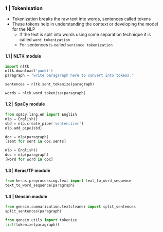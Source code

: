 
### 1 | Tokenisation

- Tokenization breaks the raw text into words, sentences called tokens
- These tokens help in understanding the context or developing the model for the NLP
  - If the text is split into words using some separation technique it is called `word tokenization`
  - For sentences is called `sentence tokenization`

#### 1.1 | NLTK module

```python
import nltk
nltk.download('punkt')
paragraph = "write paragaraph here to convert into tokens."

sentences = nltk.sent_tokenize(paragraph)

words = nltk.word_tokenize(paragraph)
```

#### 1.2 | SpaCy module

```python
from spacy.lang.en import English
nlp = English()
sbd = nlp.create_pipe('sentencizer')
nlp.add_pipe(sbd)

doc = nlp(paragraph)
[sent for sent in doc.sents]

nlp = English()
doc = nlp(paragraph)
[word for word in doc]
```

#### 1.3 | Keras/TF module

```python
from keras.preprocessing.text import text_to_word_sequence
text_to_word_sequence(paragraph)
```

#### 1.4 | Gensim module

```python
from gensim.summarization.textcleaner import split_sentences
split_sentences(paragraph)

from gensim.utils import tokenize
list(tokenize(paragraph))
```
